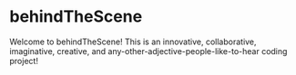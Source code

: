 # behindTheScene
 Welcome to behindTheScene! This is an innovative, collaborative, imaginative, creative, and any-other-adjective-people-like-to-hear coding project!
